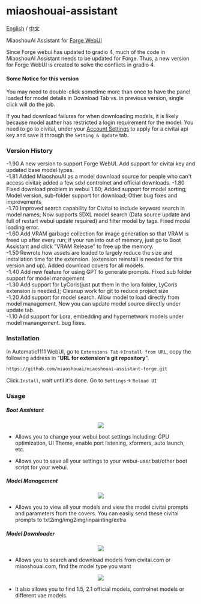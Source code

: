 # miaoshouai-assistant

[English](README.md) / [中文](README_CN.md)

MiaoshouAI Assistant for [Forge WebUI](https://github.com/lllyasviel/stable-diffusion-webui-forge)

Since Forge webui has updated to gradio 4, much of the code in MiaoshouAI Assistant needs to be updated for Forge.
Thus, a new version for Forge WebUI is created to solve the conflicts in gradio 4. 

#### Some Notice for this version
You may need to double-click sometime more than once to have the panel loaded for model details in Download Tab vs. in previous version, single click will do the job.

If you had download failures for when downloading models, it is likely because model auther has restricted a login requirement for the model.
You need to go to civitai, under your [Account Settings](https://civitai.com/user/account) to apply for a civitai api key and save it through the ```Setting & Update``` tab.

### Version History

-1.90 A new version to support Forge WebUI. Add support for civitai key and updated base model types.</br>
-1.81 Added MiaoshouAI as a model download source for people who can't access civitai; added a few sdxl controlnet and official downloads.
-1.80 Fixed download problem in webui 1.60; Added support for model sorting; Model version, sub-folder support for download; Other bug fixes and improvements</br>
-1.70 Improved search capability for Civitai to include keyword search in model names; Now supports SDXL model search (Data source update and full of restart webui update required) and filter model by tags. Fixed model loading error.</br>
-1.60 Add VRAM garbage collection for image generation so that VRAM is freed up after every run; if your run into out of memory, just go to Boot Assistant and click "VRAM Release" to free up the memory.</br>
-1.50 Rewrote how assets are loaded to largely reduce the size and installation time for the extension. (extension reinstall is needed for this version and up). Added download covers for all models.</br>
-1.40 Add new feature for using GPT to generate prompts. Fixed sub folder support for model management</br>
-1.30 Add support for LyCoris(just put them in the lora folder, <a herf="">LyCoris extension</a> is needed.); Cleanup work for git to reduce project size</br>
-1.20 Add support for model search. Allow model to load directly from model management. Now you can update model source directly under update tab.</br>
-1.10 Add support for Lora, embedding and hypernetwork models under model manangement. bug fixes.

### Installation
In Automatic1111 WebUI, go to `Extensions Tab`->`Install from URL`, copy the following address in "**URL for extension's git repository**".

```sh
https://github.com/miaoshouai/miaoshouai-assistant-forge.git
```

Click `Install`, wait until it's done. Go to `Settings`-> `Reload UI`

### Usage

##### Boot Assistant

<p align="center">
   <img src="https://msdn.miaoshouai.com/msai/kt/ez/boot_assistant_en.png"/>
</p>

- Allows you to change your webui boot settings including:
GPU optimization, UI Theme, enable port listening, xformers, auto launch, etc.

- Allows you to save all your settings to your webui-user.bat/other boot script for your webui.

##### Model Management

<p align="center">
   <img src="https://msdn.miaoshouai.com/msai/kt/ez/model_manager_en.png"/>
</p>

- Allows you to view all your models and view the model civitai prompts and parameters from the covers.
You can easily send these civitai prompts to txt2img/img2img/inpainting/extra

##### Model Downloader

<p align="center">
   <img src="https://msdn.miaoshouai.com/msai/kt/ez/model_downloader.gif"/>
</p>

- Allows you to search and download models from civitai.com or miaoshouai.com, find the model type you want

<p align="center">
   <img src="https://msdn.miaoshouai.com/msai/kt/ez/controlnet_download.gif"/>
</p>

- It also allows you to find 1.5, 2.1 official models, controlnet models or different vae models.

